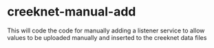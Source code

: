 # creeknet-manual-add
This will code the code for manually adding a listener service to allow values to be uploaded manually and inserted to the creeknet data files 


